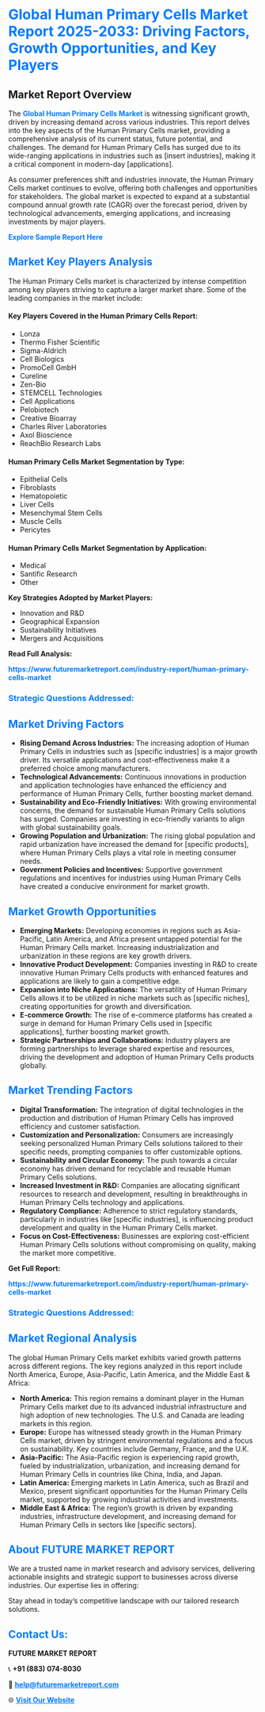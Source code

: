 <h1 style="color: #007BFF;">Global Human Primary Cells Market Report 2025-2033: Driving Factors, Growth Opportunities, and Key Players</h1>

<section id="overview">
<h2>Market Report Overview</h2>
<p>The <a href="https://www.futuremarketreport.com/industry-report/human-primary-cells-market" style="color: #007BFF; text-decoration: none;"><strong>Global Human Primary Cells Market</strong></a> is witnessing significant growth, driven by increasing demand across various industries. This report delves into the key aspects of the Human Primary Cells market, providing a comprehensive analysis of its current status, future potential, and challenges. The demand for Human Primary Cells has surged due to its wide-ranging applications in industries such as [insert industries], making it a critical component in modern-day [applications].</p>
<p>As consumer preferences shift and industries innovate, the Human Primary Cells market continues to evolve, offering both challenges and opportunities for stakeholders. The global market is expected to expand at a substantial compound annual growth rate (CAGR) over the forecast period, driven by technological advancements, emerging applications, and increasing investments by major players.</p>
</section>

<section id="overview">
<p><a href="https://www.futuremarketreport.com/request-sample/reportId=88471" style="color: #007BFF; text-decoration: none;"><strong>Explore Sample Report Here</strong></a></p>
</section>

<section id="key-players">
<h2 style="color: #007BFF;">Market Key Players Analysis</h2>
<p>The Human Primary Cells market is characterized by intense competition among key players striving to capture a larger market share. Some of the leading companies in the market include:</p>
<h4>Key Players Covered in the Human Primary Cells Report:</h4>
<ul><li>Lonza</li><li>Thermo Fisher Scientific</li><li>Sigma-Aldrich</li><li>Cell Biologics</li><li>PromoCell GmbH</li><li>Cureline</li><li>Zen-Bio</li><li>STEMCELL Technologies</li><li>Cell Applications</li><li>Pelobiotech</li><li>Creative Bioarray</li><li>Charles River Laboratories</li><li>Axol Bioscience</li><li>ReachBio Research Labs</li></ul>
<h4>Human Primary Cells Market Segmentation by Type:</h4>
<ul><li>Epithelial Cells</li><li>Fibroblasts</li><li>Hematopoietic</li><li>Liver Cells</li><li>Mesenchymal Stem Cells</li><li>Muscle Cells</li><li>Pericytes</li></ul>

<h4>Human Primary Cells Market Segmentation by Application:</h4>
<ul><li>Medical</li><li>Santific Research</li><li>Other</li></ul>
<p><strong>Key Strategies Adopted by Market Players:</strong></p>
<ul>
<li>Innovation and R&D</li>
<li>Geographical Expansion</li>
<li>Sustainability Initiatives</li>
<li>Mergers and Acquisitions</li>
</ul>
</section>

<section>
<p><strong>Read Full Analysis: </strong></p><a href="https://www.futuremarketreport.com/industry-report/human-primary-cells-market" style="color: #007BFF; text-decoration: none;"><strong>https://www.futuremarketreport.com/industry-report/human-primary-cells-market</strong></a>
<h3 style="color: #007BFF;">Strategic Questions Addressed:</h3>
</section>

<section id="driving-factors">
<h2 style="color: #007BFF;">Market Driving Factors</h2>
<ul>
<li><strong>Rising Demand Across Industries:</strong> The increasing adoption of Human Primary Cells in industries such as [specific industries] is a major growth driver. Its versatile applications and cost-effectiveness make it a preferred choice among manufacturers.</li>
<li><strong>Technological Advancements:</strong> Continuous innovations in production and application technologies have enhanced the efficiency and performance of Human Primary Cells, further boosting market demand.</li>
<li><strong>Sustainability and Eco-Friendly Initiatives:</strong> With growing environmental concerns, the demand for sustainable Human Primary Cells solutions has surged. Companies are investing in eco-friendly variants to align with global sustainability goals.</li>
<li><strong>Growing Population and Urbanization:</strong> The rising global population and rapid urbanization have increased the demand for [specific products], where Human Primary Cells plays a vital role in meeting consumer needs.</li>
<li><strong>Government Policies and Incentives:</strong> Supportive government regulations and incentives for industries using Human Primary Cells have created a conducive environment for market growth.</li>
</ul>
</section>

<section id="growth-opportunities">
<h2 style="color: #007BFF;">Market Growth Opportunities</h2>
<ul>
<li><strong>Emerging Markets:</strong> Developing economies in regions such as Asia-Pacific, Latin America, and Africa present untapped potential for the Human Primary Cells market. Increasing industrialization and urbanization in these regions are key growth drivers.</li>
<li><strong>Innovative Product Development:</strong> Companies investing in R&D to create innovative Human Primary Cells products with enhanced features and applications are likely to gain a competitive edge.</li>
<li><strong>Expansion into Niche Applications:</strong> The versatility of Human Primary Cells allows it to be utilized in niche markets such as [specific niches], creating opportunities for growth and diversification.</li>
<li><strong>E-commerce Growth:</strong> The rise of e-commerce platforms has created a surge in demand for Human Primary Cells used in [specific applications], further boosting market growth.</li>
<li><strong>Strategic Partnerships and Collaborations:</strong> Industry players are forming partnerships to leverage shared expertise and resources, driving the development and adoption of Human Primary Cells products globally.</li>
</ul>
</section>

<section id="trending-factors">
<h2 style="color: #007BFF;">Market Trending Factors</h2>
<ul>
<li><strong>Digital Transformation:</strong> The integration of digital technologies in the production and distribution of Human Primary Cells has improved efficiency and customer satisfaction.</li>
<li><strong>Customization and Personalization:</strong> Consumers are increasingly seeking personalized Human Primary Cells solutions tailored to their specific needs, prompting companies to offer customizable options.</li>
<li><strong>Sustainability and Circular Economy:</strong> The push towards a circular economy has driven demand for recyclable and reusable Human Primary Cells solutions.</li>
<li><strong>Increased Investment in R&D:</strong> Companies are allocating significant resources to research and development, resulting in breakthroughs in Human Primary Cells technology and applications.</li>
<li><strong>Regulatory Compliance:</strong> Adherence to strict regulatory standards, particularly in industries like [specific industries], is influencing product development and quality in the Human Primary Cells market.</li>
<li><strong>Focus on Cost-Effectiveness:</strong> Businesses are exploring cost-efficient Human Primary Cells solutions without compromising on quality, making the market more competitive.</li>
</ul>
</section>

<section>
<p><strong>Get Full Report: </strong></p><a href="https://www.futuremarketreport.com/industry-report/human-primary-cells-market" style="color: #007BFF; text-decoration: none;"><strong>https://www.futuremarketreport.com/industry-report/human-primary-cells-market</strong></a>
<h3 style="color: #007BFF;">Strategic Questions Addressed:</h3>
</section>


<section id="regional-analysis">
<h2 style="color: #007BFF;">Market Regional Analysis</h2>
<p>The global Human Primary Cells market exhibits varied growth patterns across different regions. The key regions analyzed in this report include North America, Europe, Asia-Pacific, Latin America, and the Middle East & Africa:</p>
<ul>
<li><strong>North America:</strong> This region remains a dominant player in the Human Primary Cells market due to its advanced industrial infrastructure and high adoption of new technologies. The U.S. and Canada are leading markets in this region.</li>
<li><strong>Europe:</strong> Europe has witnessed steady growth in the Human Primary Cells market, driven by stringent environmental regulations and a focus on sustainability. Key countries include Germany, France, and the U.K.</li>
<li><strong>Asia-Pacific:</strong> The Asia-Pacific region is experiencing rapid growth, fueled by industrialization, urbanization, and increasing demand for Human Primary Cells in countries like China, India, and Japan.</li>
<li><strong>Latin America:</strong> Emerging markets in Latin America, such as Brazil and Mexico, present significant opportunities for the Human Primary Cells market, supported by growing industrial activities and investments.</li>
<li><strong>Middle East & Africa:</strong> The region’s growth is driven by expanding industries, infrastructure development, and increasing demand for Human Primary Cells in sectors like [specific sectors].</li>
</ul>
</section>

<footer>
<h2 style="color: #007BFF;">About FUTURE MARKET REPORT</h2>
<p>We are a trusted name in market research and advisory services, delivering actionable insights and strategic support to businesses across diverse industries. Our expertise lies in offering:</p>

<p>Stay ahead in today’s competitive landscape with our tailored research solutions.</p>

<h2 style="color: #007BFF;">Contact Us:</h2>
<p><strong>FUTURE MARKET REPORT</strong></p>
<p>📞 <strong>+91 (883) 074-8030</strong></p>
<p>📧 <strong><a href="mailto:help@futuremarketreport.com" style="color: #007BFF;">help@futuremarketreport.com</a></strong></p>
<p>🌐 <strong><a href="https://www.futuremarketreport.com/" style="color: #007BFF;">Visit Our Website</a></strong></p>
</footer>